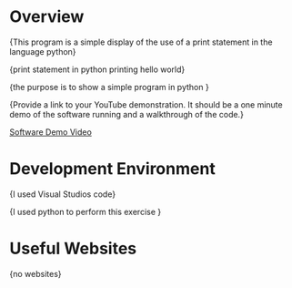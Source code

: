 # Overview

{This program is a simple display of the use of a print statement in the language python}

{print statement in python printing hello world}

{the purpose is to show a simple program in python }

{Provide a link to your YouTube demonstration.  It should be a one minute demo of the software running and a walkthrough of the code.}

[Software Demo Video](https://www.youtube.com/watch?v=GuMk5oaLgp4)

# Development Environment

{I used Visual Studios code}

{I used python to perform this exercise }

# Useful Websites

{no websites}
